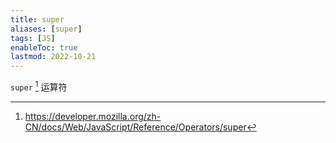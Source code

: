 ```yaml
---
title: super
aliases: [super]
tags: [JS]
enableToc: true
lastmod: 2022-10-21
---
```


`super` [^1] 运算符

[^1]: <https://developer.mozilla.org/zh-CN/docs/Web/JavaScript/Reference/Operators/super>
